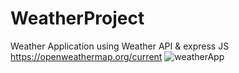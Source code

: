 # WeatherProject
Weather Application using Weather API &amp; express JS
https://openweathermap.org/current
![weatherApp](https://user-images.githubusercontent.com/95461248/202628129-fb9eec2c-9b67-4a82-a747-e5eaf2ea231b.png)
